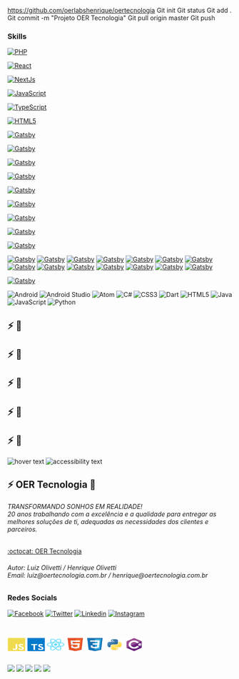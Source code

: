 https://github.com/oerlabshenrique/oertecnologia
Git init
Git status
Git add .
Git commit -m "Projeto OER Tecnologia"
Git pull origin master
Git push


<!--
**oerlabshenrique/oerlabshenrique** is a ✨ _special_ ✨ repository because its `README.md` (this file) appears on your GitHub profile.

Here are some ideas to get you started:

- 🔭 I’m currently working on ...
- 🌱 I’m currently learning ...
- 👯 I’m looking to collaborate on ...
- 🤔 I’m looking for help with ...
- 💬 Ask me about ...
- 📫 How to reach me: ...
- 😄 Pronouns: ...
- ⚡ Fun fact: ...
-->





### Skills 

<p align="left">

<a href="https://www.php.net/" target="_blank" rel="noreferrer"><img src="https://raw.githubusercontent.com/danielcranney/readme-generator/main/public/icons/skills/php-colored.svg" width="36" height="36" alt="PHP" /></a>


<a href="https://reactjs.org/" target="_blank" rel="noreferrer"><img src="https://raw.githubusercontent.com/danielcranney/readme-generator/main/public/icons/skills/react-colored.svg" width="36" height="36" alt="React" /></a>

<a href="https://nextjs.org/docs" target="_blank" rel="noreferrer"><img src="https://raw.githubusercontent.com/danielcranney/readme-generator/main/public/icons/skills/nextjs-colored.svg" width="36" height="36" alt="NextJs" /></a>

<a href="https://developer.mozilla.org/en-US/docs/Web/JavaScript" target="_blank" rel="noreferrer"><img src="https://raw.githubusercontent.com/danielcranney/readme-generator/main/public/icons/skills/javascript-colored.svg" width="36" height="36" alt="JavaScript" /></a>

<a href="https://www.typescriptlang.org/" target="_blank" rel="noreferrer"><img src="https://raw.githubusercontent.com/danielcranney/readme-generator/main/public/icons/skills/typescript-colored.svg" width="36" height="36" alt="TypeScript" /></a>

<a href="https://developer.mozilla.org/en-US/docs/Glossary/HTML5" target="_blank" rel="noreferrer"><img src="https://raw.githubusercontent.com/danielcranney/readme-generator/main/public/icons/skills/html5-colored.svg" width="36" height="36" alt="HTML5" /></a>




<a href="https://www.gatsbyjs.com/" target="_blank" rel="noreferrer"><img src="https://raw.githubusercontent.com/danielcranney/readme-generator/main/public/icons/skills/gatsby-colored.svg" width="36" height="36" alt="Gatsby" /></a>

<a href="https://www.w3.org/TR/CSS/#css" target="_blank" rel="noreferrer">
</p>


<a href="https://www.gatsbyjs.com/" target="_blank" rel="noreferrer"><img src="https://user-images.githubusercontent.com/108233457/221661076-6ea63493-e965-4bb0-89e6-59d557d64554.png" width="36" height="36" alt="Gatsby" /></a>

<a href="https://www.gatsbyjs.com/" target="_blank" rel="noreferrer"><img src="https://user-images.githubusercontent.com/108233457/221661251-3ea9b73a-8b70-4a29-a0b7-8b34144611b7.png" width="36" height="36" alt="Gatsby" /></a>

<a href="https://www.gatsbyjs.com/" target="_blank" rel="noreferrer"><img src="https://user-images.githubusercontent.com/108233457/221661656-46271cf0-0cd4-437c-8497-d74c0af1d59d.png" width="36" height="36" alt="Gatsby" /></a>

<a href="https://www.gatsbyjs.com/" target="_blank" rel="noreferrer"><img src="https://user-images.githubusercontent.com/108233457/221664646-bfc83acb-bc33-4528-b27d-b353939efaa3.png" width="36" height="36" alt="Gatsby"/></a>

<a href="https://www.gatsbyjs.com/" target="_blank" rel="noreferrer"><img src="https://user-images.githubusercontent.com/108233457/221664730-36703be0-4990-4671-8fa1-3821a614f307.png" width="36" height="36" alt="Gatsby"/></a>

<a href="https://www.gatsbyjs.com/" target="_blank" rel="noreferrer"><img src="https://user-images.githubusercontent.com/108233457/221664845-ee7473ab-f834-4b03-864b-2163fd564cba.png" width="36" height="36" alt="Gatsby"/></a>

<a href="https://www.gatsbyjs.com/" target="_blank" rel="noreferrer"><img src="https://user-images.githubusercontent.com/108233457/221664981-c6538cd5-444c-4044-8bf3-3c6c3e77a676.png" width="36" height="36" alt="Gatsby"/></a>

<a href="https://www.gatsbyjs.com/" target="_blank" rel="noreferrer"><img src="https://user-images.githubusercontent.com/108233457/221665206-84201185-c587-4111-b152-eaa7fdd817b6.png" width="36" height="36" alt="Gatsby"/></a>

<a href="https://www.gatsbyjs.com/" target="_blank" rel="noreferrer"><img src="https://user-images.githubusercontent.com/108233457/221665240-7411327d-fd88-4b75-b5f5-0a7f09995d93.png" width="36" height="36" alt="Gatsby"/></a>
<a href="#" target="_blank" rel="noreferrer"><img src="https://user-images.githubusercontent.com/108233457/221665318-e4ff4978-8b58-472d-9d8c-e7cb9b3b86a4.png" width="36" height="36" alt="Gatsby"/></a>
<a href="#" target="_blank" rel="noreferrer"><img src="https://user-images.githubusercontent.com/108233457/221665575-0bbafd42-eac6-4579-8c6f-c76c0b3824cf.png" width="36" height="36" alt="Gatsby"/></a>
<a href="#" target="_blank" rel="noreferrer"><img src="https://user-images.githubusercontent.com/108233457/221665649-2ef81de4-0666-4a0b-8759-2f0c3cf3964d.png" width="36" height="36" alt="Gatsby"/></a>
<a href="#" target="_blank" rel="noreferrer"><img src="https://user-images.githubusercontent.com/108233457/221665736-577fde7b-a410-435d-a609-16021e2df2c3.png" width="36" height="36" alt="Gatsby"/></a>
<a href="#" target="_blank" rel="noreferrer"><img src="https://user-images.githubusercontent.com/108233457/221665649-2ef81de4-0666-4a0b-8759-2f0c3cf3964d.png" width="36" height="36" alt="Gatsby"/></a>
<a href="#" target="_blank" rel="noreferrer"><img src="https://user-images.githubusercontent.com/108233457/221665806-1f0fc6e6-7184-4ab0-a6e0-f7ce57cb9b2a.png" width="36" height="36" alt="Gatsby"/></a>
<a href="#" target="_blank" rel="noreferrer"><img src="https://user-images.githubusercontent.com/108233457/221665934-ab9b0150-079e-4841-9d89-52236b363700.png" width="36" height="36" alt="Gatsby"/></a>
<a href="#" target="_blank" rel="noreferrer"><img src="https://user-images.githubusercontent.com/108233457/221666248-1f621e97-c882-4b01-b4d9-5fb808e4e405.png" width="36" height="36" alt="Gatsby"/></a>
<a href="#" target="_blank" rel="noreferrer"><img src="https://user-images.githubusercontent.com/108233457/221666343-cb82858c-4e11-4c57-8cf1-d8316fd5dddd.png" width="36" height="36" alt="Gatsby"/></a>
<a href="#" target="_blank" rel="noreferrer"><img src="https://user-images.githubusercontent.com/108233457/221688214-68418f85-8f73-4881-85a8-e7e9039ba075.png" width="36" height="36" alt="Gatsby"/></a>
<a href="#" target="_blank" rel="noreferrer"><img src="https://user-images.githubusercontent.com/108233457/221688103-ff6cff45-d3fd-47c8-ace0-142c3a379bfd.png" width="36" height="36" alt="Gatsby"/></a>
<a href="#" target="_blank" rel="noreferrer"><img src="https://user-images.githubusercontent.com/108233457/221666379-b1a02642-216b-4232-8d0d-2fe257003a95.png" width="36" height="36" alt="Gatsby"/></a>
<a href="#" target="_blank" rel="noreferrer"><img src="https://user-images.githubusercontent.com/108233457/221666448-8e841915-5619-48a5-8dfc-97e0907a41fb.png" width="36" height="36" alt="Gatsby"/></a>

<a href="#" target="_blank" rel="noreferrer"><img src="https://user-images.githubusercontent.com/108233457/221665501-340207db-dd1c-4c81-887e-12750e8a6653.png" width="36" height="36" alt="Gatsby"/></a>




























![Android](https://img.shields.io/badge/Android-3DDC84?style=for-the-badge&logo=android&logoColor=white)
![Android Studio](https://img.shields.io/badge/Android%20Studio-3DDC84.svg?style=for-the-badge&logo=android-studio&logoColor=white)
![Atom](https://img.shields.io/badge/Atom-%2366595C.svg?style=for-the-badge&logo=atom&logoColor=white)
![C#](https://img.shields.io/badge/c%23-%23239120.svg?style=for-the-badge&logo=c-sharp&logoColor=white)
![CSS3](https://img.shields.io/badge/css3-%231572B6.svg?style=for-the-badge&logo=css3&logoColor=white)
![Dart](https://img.shields.io/badge/dart-%230175C2.svg?style=for-the-badge&logo=dart&logoColor=white)
![HTML5](https://img.shields.io/badge/html5-%23E34F26.svg?style=for-the-badge&logo=html5&logoColor=white)
![Java](https://img.shields.io/badge/java-%23ED8B00.svg?style=for-the-badge&logo=java&logoColor=white)
![JavaScript](https://img.shields.io/badge/javascript-%23323330.svg?style=for-the-badge&logo=javascript&logoColor=%23F7DF1E)
![Python](https://img.shields.io/badge/python-3670A0?style=for-the-badge&logo=python&logoColor=ffdd54)



## ⚡ 👋
## ⚡ 👋
## ⚡ 👋
## ⚡ 👋
## ⚡ 👋


<p align="left">
  <img src="https://oertecnologia.com.br/img/oer.png" width="100" title="hover text">
  <img src="https://oertecnologia.com.br/img/oer.png" width="100" alt="accessibility text">
</p>

## ⚡ OER Tecnologia 👋


<h6>
TRANSFORMANDO SONHOS EM REALIDADE!<br>
20 anos trabalhando com a excelência e a qualidade para entregar as melhores soluções de ti, adequadas as necessidades dos clientes e parceiros.
</h6>


[:octocat: OER Tecnologia](https://oertecnologia.com.br/)

<h6>
Autor: Luiz Olivetti / Henrique Olivetti<br>
Email: luiz@oertecnologia.com.br / henrique@oertecnologia.com.br<br>
</h6>





### Redes Socials

<a href="#" target="_blank" rel="noreferrer"><img src="https://user-images.githubusercontent.com/108233457/221695448-b090f1fb-abf8-40d0-9f37-10e720f8262b.png" width="36" height="36" alt="Facebook"/></a>
<a href="#" target="_blank" rel="noreferrer"><img src="https://user-images.githubusercontent.com/108233457/221695485-232635b4-e8db-4e1e-bc7c-0f34c1975c71.png" width="36" height="36" alt="Twitter"/></a>
<a href="#" target="_blank" rel="noreferrer"><img src="https://user-images.githubusercontent.com/108233457/221695526-e02351d3-f9c1-44c7-a494-9a88bba4d1a0.png" width="36" height="36" alt="Linkedin"/></a>
<a href="#" target="_blank" rel="noreferrer"><img src="https://user-images.githubusercontent.com/108233457/221695589-114cc2e3-8b40-4c07-b987-9e8cc66992d3.png" width="36" height="36" alt="Instagram"/></a>



##
  
 
<div style="display: inline_block"><br>
  <img align="center" alt="Rico-Js" height="30" width="40" src="https://raw.githubusercontent.com/devicons/devicon/master/icons/javascript/javascript-plain.svg">
  <img align="center" alt="Rico-Ts" height="30" width="40" src="https://raw.githubusercontent.com/devicons/devicon/master/icons/typescript/typescript-plain.svg">
  <img align="center" alt="Rico-React" height="30" width="40" src="https://raw.githubusercontent.com/devicons/devicon/master/icons/react/react-original.svg">
  <img align="center" alt="Rico-HTML" height="30" width="40" src="https://raw.githubusercontent.com/devicons/devicon/master/icons/html5/html5-original.svg">
  <img align="center" alt="Rico-CSS" height="30" width="40" src="https://raw.githubusercontent.com/devicons/devicon/master/icons/css3/css3-original.svg">
  <img align="center" alt="Rico-Python" height="30" width="40" src="https://raw.githubusercontent.com/devicons/devicon/master/icons/python/python-original.svg">
  <img align="center" alt="Rico-Csharp" height="30" width="40" src="https://raw.githubusercontent.com/devicons/devicon/master/icons/csharp/csharp-original.svg">       
 </div>
  
  ##
 
<div> 
 
<a href="https://github.com/oerlabshenrique/oerlabshenrique" target="_blank"><img src="https://img.shields.io/badge/GitHub-100000?style=for-the-badge&logo=github&logoColor=white" target="_blank"></a>
  <a href="https://www.facebook.com/ricolivetti" target="_blank"><img src="https://img.shields.io/badge/Facebook-1877F2?style=for-the-badge&logo=facebook&logoColor=white" target="_blank"></a>
  <a href="https://twitter.com/ricoolivetti" target="_blank"><img src="https://img.shields.io/badge/Twitter-1DA1F2?style=for-the-badge&logo=twitter&logoColor=white" target="_blank"></a>
  <a href="https://www.instagram.com/henriqueolivettioficial/" target="_blank"><img src="https://img.shields.io/badge/-Instagram-%23E4405F?style=for-the-badge&logo=instagram&logoColor=white" target="_blank"></a>
 <a href="https://www.linkedin.com/in/henriqueolivetti/" target="_blank"><img src="https://img.shields.io/badge/-LinkedIn-%230077B5?style=for-the-badge&logo=linkedin&logoColor=white" target="_blank"></a>
 
 
</div>
